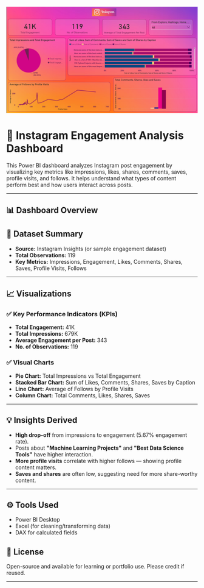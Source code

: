 ![logo](https://github.com/Snehasingh26/Instagram-engagement-PowerBI-dashboard/blob/main/dashboard%20overview.png)
# 📱 Instagram Engagement Analysis Dashboard

This Power BI dashboard analyzes Instagram post engagement by visualizing key metrics like impressions, likes, shares, comments, saves, profile visits, and follows. It helps understand what types of content perform best and how users interact across posts.

---

## 📊 Dashboard Overview

## 📁 Dataset Summary

- **Source:** Instagram Insights (or sample engagement dataset)
- **Total Observations:** 119
- **Key Metrics:** Impressions, Engagement, Likes, Comments, Shares, Saves, Profile Visits, Follows

---

## 📈 Visualizations

### ✅ Key Performance Indicators (KPIs)
- **Total Engagement:** 41K
- **Total Impressions:** 679K
- **Average Engagement per Post:** 343
- **No. of Observations:** 119

### ✅ Visual Charts
- **Pie Chart:** Total Impressions vs Total Engagement
- **Stacked Bar Chart:** Sum of Likes, Comments, Shares, Saves by Caption
- **Line Chart:** Average of Follows by Profile Visits
- **Column Chart:** Total Comments, Likes, Shares, Saves

---

## 💡 Insights Derived

- **High drop-off** from impressions to engagement (5.67% engagement rate).
- Posts about **"Machine Learning Projects"** and **"Best Data Science Tools"** have higher interaction.
- **More profile visits** correlate with higher follows — showing profile content matters.
- **Saves and shares** are often low, suggesting need for more share-worthy content.

---

## ⚙️ Tools Used

- Power BI Desktop
- Excel (for cleaning/transforming data)
- DAX for calculated fields



## 🧾 License

Open-source and available for learning or portfolio use. Please credit if reused.

---

